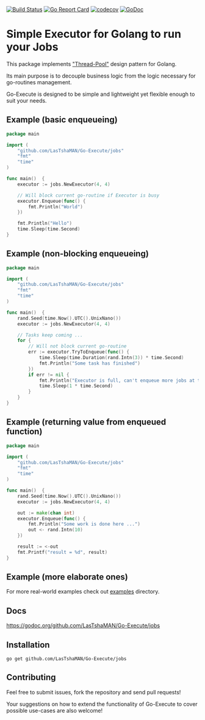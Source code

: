 [![Build Status](https://travis-ci.org/LasTshaMAN/Go-Execute.svg?branch=master)](https://travis-ci.org/LasTshaMAN/Go-Execute)
[![Go Report Card](https://goreportcard.com/badge/github.com/LasTshaMAN/Go-Execute)](https://goreportcard.com/report/github.com/LasTshaMAN/Go-Execute)
[![codecov](https://codecov.io/gh/LasTshaMAN/Go-Execute/branch/master/graph/badge.svg)](https://codecov.io/gh/LasTshaMAN/Go-Execute)
[![GoDoc](https://godoc.org/github.com/LasTshaMAN/Go-Execute/jobs?status.svg)](https://godoc.org/github.com/LasTshaMAN/Go-Execute/jobs)

# Simple Executor for Golang to run your Jobs

This package implements ["Thread-Pool"](https://en.wikipedia.org/wiki/Thread_pool) design pattern for Golang.

Its main purpose is to decouple business logic from the logic necessary for go-routines management.

Go-Execute is designed to be simple and lightweight yet flexible enough to suit your needs.

## Example (basic enqueueing)

```Go
package main

import (
	"github.com/LasTshaMAN/Go-Execute/jobs"
	"fmt"
	"time"
)

func main()  {
	executor := jobs.NewExecutor(4, 4)

	// Will block current go-routine if Executor is busy
	executor.Enqueue(func() {
		fmt.Println("World")
	})

	fmt.Println("Hello")
	time.Sleep(time.Second)
}
```

## Example (non-blocking enqueueing)

```Go
package main

import (
	"github.com/LasTshaMAN/Go-Execute/jobs"
	"fmt"
	"time"
)

func main()  {
	rand.Seed(time.Now().UTC().UnixNano())
	executor := jobs.NewExecutor(4, 4)

	// Tasks keep coming ...
	for {
		// Will not block current go-routine
		err := executor.TryToEnqueue(func() {
			time.Sleep(time.Duration(rand.Intn(3)) * time.Second)
			fmt.Println("Some task has finished")
		})
		if err != nil {
			fmt.Println("Executor is full, can't enqueue more jobs at the moment ...")
			time.Sleep(1 * time.Second)
		}
	}
}
```

## Example (returning value from enqueued function)

```Go
package main

import (
	"github.com/LasTshaMAN/Go-Execute/jobs"
	"fmt"
	"time"
)

func main()  {
	rand.Seed(time.Now().UTC().UnixNano())
	executor := jobs.NewExecutor(4, 4)

	out := make(chan int)
	executor.Enqueue(func() {
		fmt.Println("Some work is done here ...")
		out <- rand.Intn(10)
	})

	result := <-out
	fmt.Printf("result = %d", result)
}
```

## Example (more elaborate ones)

For more real-world examples check out [examples](https://github.com/LasTshaMAN/Go-Execute/tree/master/examples) directory.

## Docs

https://godoc.org/github.com/LasTshaMAN/Go-Execute/jobs

## Installation

```
go get github.com/LasTshaMAN/Go-Execute/jobs
```

## Contributing

Feel free to submit issues, fork the repository and send pull requests!

Your suggestions on how to extend the functionality of Go-Execute to cover possible use-cases are also welcome!